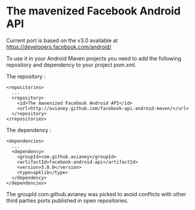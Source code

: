 The mavenized Facebook Android API
==================================

Current port is based on the v3.0 available at https://developers.facebook.com/android/  

To use it in your Android Maven projects you need to add the following repository and dependency to your project pom.xml.  

The repository :  

    <repositories>  
      ...  
      <repository>  
        <id>The mavenized Facebook Android API</id>  
        <url>http://avianey.github.com/facebook-api-android-maven/</url>  
      </repository>  
    </repositories>

The dependency :  

    <dependencies>
      ...
      <dependency>
        <groupId>com.github.avianey</groupId>
        <artifactId>facebook-android-api</artifactId>
        <version>3.0.0</version>
        <type>apklib</type>
      </dependency>
    </dependencies>

The groupId com.github.avianey was picked to avoid conflicts with other third parties ports published in open repositories.
